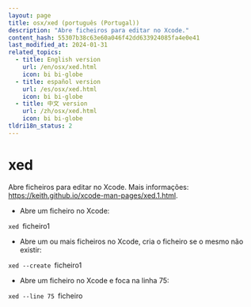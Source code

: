 ```yaml
---
layout: page
title: osx/xed (português (Portugal))
description: "Abre ficheiros para editar no Xcode."
content_hash: 55307b38c63e60a046f42dd633924085fa4e0e41
last_modified_at: 2024-01-31
related_topics:
  - title: English version
    url: /en/osx/xed.html
    icon: bi bi-globe
  - title: español version
    url: /es/osx/xed.html
    icon: bi bi-globe
  - title: 中文 version
    url: /zh/osx/xed.html
    icon: bi bi-globe
tldri18n_status: 2
---
```

# xed

Abre ficheiros para editar no Xcode.
Mais informações: <https://keith.github.io/xcode-man-pages/xed.1.html>.

- Abre um ficheiro no Xcode:

`xed `<span class="tldr-var badge badge-pill bg-dark-lm bg-white-dm text-white-lm text-dark-dm font-weight-bold">ficheiro1</span>

- Abre um ou mais ficheiros no Xcode, cria o ficheiro se o mesmo não existir:

`xed --create `<span class="tldr-var badge badge-pill bg-dark-lm bg-white-dm text-white-lm text-dark-dm font-weight-bold">ficheiro1</span>

- Abre um ficheiro no Xcode e foca na linha 75:

`xed --line 75 `<span class="tldr-var badge badge-pill bg-dark-lm bg-white-dm text-white-lm text-dark-dm font-weight-bold">ficheiro</span>
